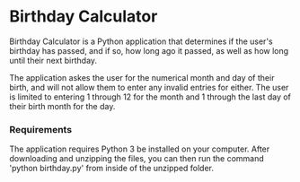 # Birthday Calculator

Birthday Calculator is a Python application that determines if the user's birthday has passed, and if so, how long ago it passed, as well as how long until their next birthday.

The application askes the user for the numerical month and day of their birth, and will not allow them to enter any invalid entries for either. The user is limited to entering 1 through 12 for the month and 1 through the last day of their birth month for the day.

### Requirements
The application requires Python 3 be installed on your computer. After downloading and unzipping the files, you can then run the command 'python birthday.py' from inside of the unzipped folder.